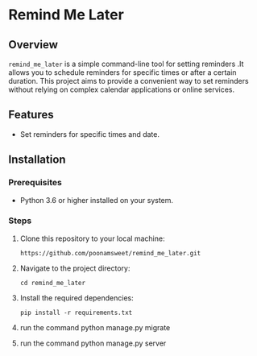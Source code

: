 
# Remind Me Later

## Overview

`remind_me_later` is a simple command-line tool for setting reminders .It allows you to schedule reminders for specific times or after a certain duration. This project aims to provide a convenient way to set reminders without relying on complex calendar applications or online services.

## Features

- Set reminders for specific times and date.



## Installation

### Prerequisites

- Python 3.6 or higher installed on your system.

### Steps

1. Clone this repository to your local machine:

   ```
   https://github.com/poonamsweet/remind_me_later.git
   ```

2. Navigate to the project directory:

   ```
   cd remind_me_later
   ```

3. Install the required dependencies:

   ```
   pip install -r requirements.txt
   ```


4. run the command python manage.py migrate

5. run the command python manage.py server

